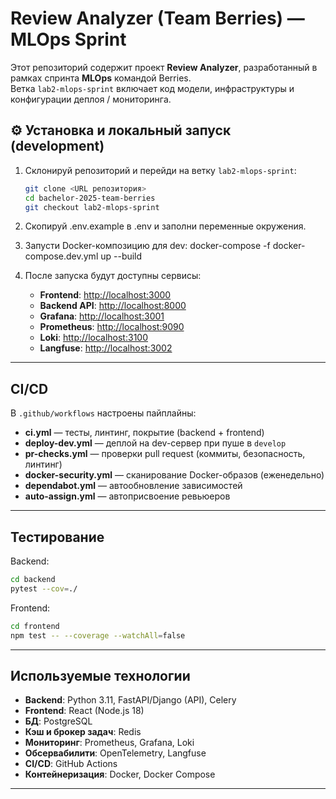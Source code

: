 # Review Analyzer (Team Berries) — MLOps Sprint

Этот репозиторий содержит проект **Review Analyzer**, разработанный в рамках спринта **MLOps** командой Berries.  
Ветка `lab2-mlops-sprint` включает код модели, инфраструктуры и конфигурации деплоя / мониторинга.

## ⚙ Установка и локальный запуск (development)

1. Склонируй репозиторий и перейди на ветку `lab2-mlops-sprint`:
   ```bash
   git clone <URL репозитория>
   cd bachelor-2025-team-berries
   git checkout lab2-mlops-sprint

2. Скопируй .env.example в .env и заполни переменные окружения.
3. Запусти Docker-композицию для dev: docker-compose -f docker-compose.dev.yml up --build
4. После запуска будут доступны сервисы:

   * **Frontend**: [http://localhost:3000](http://localhost:3000)
   * **Backend API**: [http://localhost:8000](http://localhost:8000)
   * **Grafana**: [http://localhost:3001](http://localhost:3001)
   * **Prometheus**: [http://localhost:9090](http://localhost:9090)
   * **Loki**: [http://localhost:3100](http://localhost:3100)
   * **Langfuse**: [http://localhost:3002](http://localhost:3002)

---

## CI/CD

В `.github/workflows` настроены пайплайны:

* **ci.yml** — тесты, линтинг, покрытие (backend + frontend)
* **deploy-dev.yml** — деплой на dev-сервер при пуше в `develop`
* **pr-checks.yml** — проверки pull request (коммиты, безопасность, линтинг)
* **docker-security.yml** — сканирование Docker-образов (еженедельно)
* **dependabot.yml** — автообновление зависимостей
* **auto-assign.yml** — автоприсвоение ревьюеров

---

## Тестирование

Backend:

```bash
cd backend
pytest --cov=./
```

Frontend:

```bash
cd frontend
npm test -- --coverage --watchAll=false
```

---

## Используемые технологии

* **Backend**: Python 3.11, FastAPI/Django (API), Celery
* **Frontend**: React (Node.js 18)
* **БД**: PostgreSQL
* **Кэш и брокер задач**: Redis
* **Мониторинг**: Prometheus, Grafana, Loki
* **Обсервабилити**: OpenTelemetry, Langfuse
* **CI/CD**: GitHub Actions
* **Контейнеризация**: Docker, Docker Compose

---



